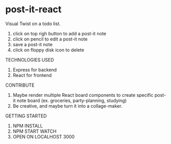 # post-it-react

Visual Twist on a todo list.
1. click on top righ button to add a post-it note
2. click on pencil to edit a post-it note
3. save a post-it note
4. click on floppy disk icon to delete

TECHNOLOGIES USED
1. Express for backend
2. React for frontend


CONTRIBUTE
1. Maybe render multiple React board components to create specific post-it note board (ex. groceries, party-planning, studying)
2. Be creative, and maybe turn it into a collage-maker.




GETTING STARTED
  1. NPM INSTALL
  2. NPM START WATCH
  3. OPEN ON LOCALHOST 3000

